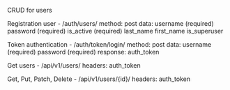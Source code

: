 CRUD for users

Registration user - /auth/users/
                    method: post
                    data: username (required)
                          password (required)
                          is_active (required)
                          last_name
                          first_name
                          is_superuser


Token authentication - /auth/token/login/
                       method: post
                       data: username (required)
                             password (required)
                       response: auth_token


Get users - /api/v1/users/
            headers: auth_token

Get, Put, Patch, Delete - /api/v1/users/{id}/
            headers: auth_token